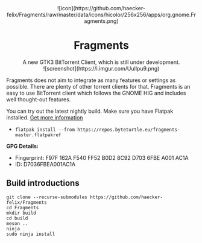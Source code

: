 <center>![icon](https://github.com/haecker-felix/Fragments/raw/master/data/icons/hicolor/256x256/apps/org.gnome.Fragments.png)</center>
<center><h1>Fragments</h1></center>
<center>A new GTK3 BitTorrent Client, which is still under development.</center>
<center>![screenshot](https://i.imgur.com/UuIlpu9.png)</center>

Fragments does not aim to integrate as many features or settings as possible. There are plenty of other torrent clients for that. Fragments is an easy to use BitTorrent client which follows the GNOME HIG and includes well thought-out features.

You can try out the latest nightly build.
 Make sure you have Flatpak installed. [Get more information](http://flatpak.org/getting.html)

* ``flatpak install --from https://repos.byteturtle.eu/fragments-master.flatpakref``

**GPG Details:**
* Fingerprint:  F97F 162A F540 FF52 B0D2 8C92 D703 6FBE A001 AC1A
* ID: D7036FBEA001AC1A

## Build introductions
```
git clone --recurse-submodules https://github.com/haecker-felix/Fragments
cd Fragments
mkdir build
cd build
meson ..
ninja
sudo ninja install
```